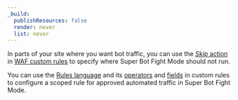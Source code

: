 ```yaml
---
_build:
  publishResources: false
  render: never
  list: never
---
```


In parts of your site where you want bot traffic, you can use the [_Skip_ action](/waf/custom-rules/skip/) in [WAF custom rules](/waf/custom-rules/) to specify where Super Bot Fight Mode should not run.

You can use the [Rules language](/ruleset-engine/rules-language/) and its [operators](/ruleset-engine/rules-language/operators/) and [fields](/ruleset-engine/rules-language/fields/) in custom rules to configure a scoped rule for approved automated traffic in Super Bot Fight Mode.
